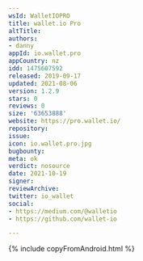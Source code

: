 ```yaml
---
wsId: WalletIOPRO
title: wallet.io Pro
altTitle: 
authors:
- danny
appId: io.wallet.pro
appCountry: nz
idd: 1475607592
released: 2019-09-17
updated: 2021-08-06
version: 1.2.9
stars: 0
reviews: 0
size: '63653888'
website: https://pro.wallet.io/
repository: 
issue: 
icon: io.wallet.pro.jpg
bugbounty: 
meta: ok
verdict: nosource
date: 2021-10-19
signer: 
reviewArchive: 
twitter: io_wallet
social:
- https://medium.com/@walletio
- https://github.com/wallet-io

---
```


{% include copyFromAndroid.html %}


